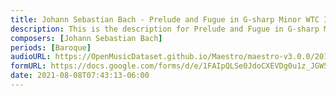 ```yaml
---
title: Johann Sebastian Bach - Prelude and Fugue in G-sharp Minor WTC I BWV 863 (1)
description: This is the description for Prelude and Fugue in G-sharp Minor WTC I BWV 863 by Johann Sebastian Bach
composers: [Johann Sebastian Bach]
periods: [Baroque]
audioURL: https://OpenMusicDataset.github.io/Maestro/maestro-v3.0.0/2015/MIDI-Unprocessed_R1_D1-1-8_mid--AUDIO-from_mp3_07_R1_2015_wav--1.midi
formURL: https://docs.google.com/forms/d/e/1FAIpQLSe0JdoCXEVDg0u1z_JGW5Sbnx1D0N51UfZms5SclfsryLzrjQ/viewform
date: 2021-08-08T07:43:13-06:00
---
```

